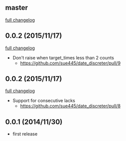 ## master
[full changelog](https://github.com/sue445/date_discreter/compare/v0.0.3...master)

## 0.0.2 (2015/11/17)
[full changelog](https://github.com/sue445/date_discreter/compare/v0.0.2...v0.0.3)

* Don't raise when target_times less than 2 counts
  * https://github.com/sue445/date_discreter/pull/9

## 0.0.2 (2015/11/17)
[full changelog](https://github.com/sue445/date_discreter/compare/v0.0.1...v0.0.2)

* Support for consecutive lacks
  * https://github.com/sue445/date_discreter/pull/8

## 0.0.1 (2014/11/30)
* first release
